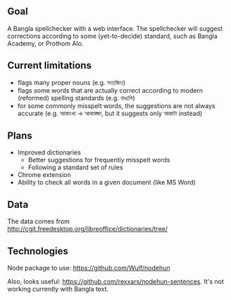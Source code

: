 ## Goal

A Bangla spellchecker with a web interface. The spellchecker will suggest corrections according to some (yet-to-decide) standard, such as Bangla Academy, or Prothom Alo. 

## Current limitations

- flags many proper nouns (e.g. সত্যজিত)
- flags some words that are actually correct according to modern (reformed) spelling standards (e.g. বাঙালি)
- for some commonly misspelt words, the suggestions are not always accurate (e.g. আকাংখা -> আকাঙ্ক্ষা, but it suggests only আকাটা instead)

## Plans

- Improved dictionaries
    - Better suggestions for frequently misspelt words
    - Following a standard set of rules
- Chrome extension
- Ability to check all words in a given document (like MS Word)

## Data

The data comes from http://cgit.freedesktop.org/libreoffice/dictionaries/tree/

## Technologies

Node package to use: https://github.com/Wulf/nodehun

Also, looks useful: https://github.com/rexxars/nodehun-sentences. It's not working currently with Bangla text.
